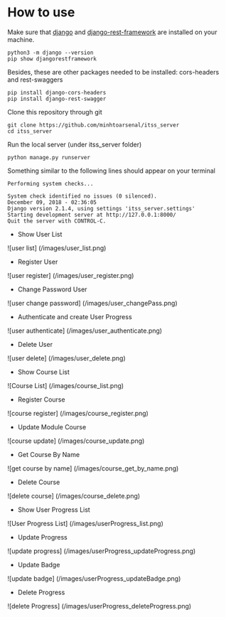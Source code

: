 # How to use
Make sure that [django](https://www.djangoproject.com/) and [django-rest-framework](https://www.django-rest-framework.org/) are installed on your machine.
```
python3 -m django --version
pip show djangorestframework
```

Besides, these are other packages needed to be installed: cors-headers and rest-swaggers 
```
pip install django-cors-headers
pip install django-rest-swagger
```

Clone this repository through git
```
git clone https://github.com/minhtoarsenal/itss_server
cd itss_server
```
Run the local server (under itss_server folder)
```
python manage.py runserver
```
Something similar to the following lines should appear on your terminal
```
Performing system checks...

System check identified no issues (0 silenced).
December 09, 2018 - 02:36:05
Django version 2.1.4, using settings 'itss_server.settings'
Starting development server at http://127.0.0.1:8000/
Quit the server with CONTROL-C.

```

- Show User List

![user list]
(/images/user_list.png)

- Register User

![user register]
(/images/user_register.png)

- Change Password User

![user change password]
(/images/user_changePass.png)

- Authenticate and create User Progress

![user authenticate]
(/images/user_authenticate.png)

- Delete User 

![user delete]
(/images/user_delete.png)


- Show Course List 


![Course List]
(/images/course_list.png)

- Register Course 

![course register]
(/images/course_register.png)

- Update Module Course

![course update]
(/images/course_update.png)

- Get Course By Name

![get course by name]
(/images/course_get_by_name.png)

- Delete Course

![delete course]
(/images/course_delete.png)

- Show User Progress List 

![User Progress List]
(/images/userProgress_list.png)

- Update Progress 

![update progress]
(/images/userProgress_updateProgress.png)

- Update Badge

![update badge]
(/images/userProgress_updateBadge.png)

- Delete Progress

![delete Progress]
(/images/userProgress_deleteProgress.png)







